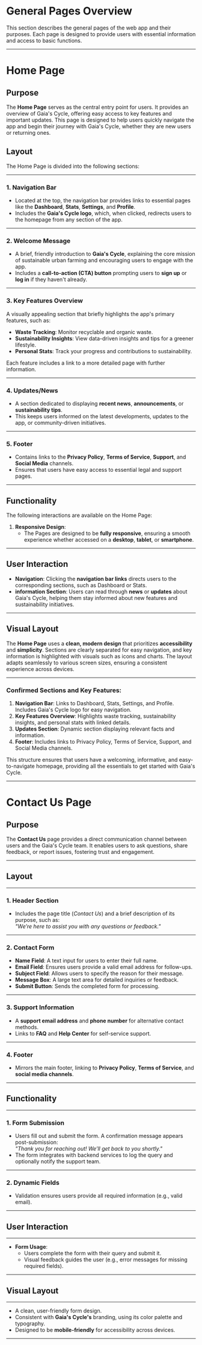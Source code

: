 # General Pages Overview

This section describes the general pages of the web app and their purposes. Each page is designed to provide users with essential information and access to basic functions.

---

# Home Page

## Purpose

The **Home Page** serves as the central entry point for users. It provides an overview of Gaia's Cycle, offering easy access to key features and important updates. This page is designed to help users quickly navigate the app and begin their journey with Gaia's Cycle, whether they are new users or returning ones.

## Layout

The Home Page is divided into the following sections:

---

### 1. **Navigation Bar**

- Located at the top, the navigation bar provides links to essential pages like the **Dashboard**, **Stats**, **Settings**, and **Profile**.
- Includes the **Gaia's Cycle logo**, which, when clicked, redirects users to the homepage from any section of the app.

---

### 2. **Welcome Message**

- A brief, friendly introduction to **Gaia's Cycle**, explaining the core mission of sustainable urban farming and encouraging users to engage with the app.
- Includes a **call-to-action (CTA) button** prompting users to **sign up** or **log in** if they haven't already.

---

### 3. **Key Features Overview**

A visually appealing section that briefly highlights the app's primary features, such as:

- **Waste Tracking**: Monitor recyclable and organic waste.
- **Sustainability Insights**: View data-driven insights and tips for a greener lifestyle.
- **Personal Stats**: Track your progress and contributions to sustainability.

Each feature includes a link to a more detailed page with further information.

---

### 4. **Updates/News**

- A section dedicated to displaying **recent news**, **announcements**, or **sustainability tips**.
- This keeps users informed on the latest developments, updates to the app, or community-driven initiatives.

---

### 5. **Footer**

- Contains links to the **Privacy Policy**, **Terms of Service**, **Support**, and **Social Media** channels.
- Ensures that users have easy access to essential legal and support pages.
---
## Functionality

The following interactions are available on the Home Page:
<!--
1. **Sign Up / Login**:
   - New users can **sign up** directly from the homepage, while existing users can **log in** using a prominent button. Once logged in, users gain access to personalized features like stats tracking, dashboard, and settings.

2. **Quick Access to Features**:
   - Users can click on any of the **feature links** (e.g., Stats, Dashboard, etc.) to be directed to relevant pages where they can perform tasks and view detailed data.

3. **Announcements**:
   - The **Updates/News** section allows the admin or the app to post important messages. This section is **dynamic** and can change based on new updates or user engagement campaigns.
-->
1. **Responsive Design**:
   - The Pages are designed to be **fully responsive**, ensuring a smooth experience whether accessed on a **desktop**, **tablet**, or **smartphone**.

---

## User Interaction

- **Navigation**: Clicking the **navigation bar links** directs users to the corresponding sections, such as Dashboard or Stats.
- **information Section**: Users can read through **news** or **updates** about Gaia's Cycle, helping them stay informed about new features and sustainability initiatives.

---

## Visual Layout

The **Home Page** uses a **clean, modern design** that prioritizes **accessibility** and **simplicity**. Sections are clearly separated for easy navigation, and key information is highlighted with visuals such as icons and charts. The layout adapts seamlessly to various screen sizes, ensuring a consistent experience across devices.

---

### Confirmed Sections and Key Features:

1. **Navigation Bar**: Links to Dashboard, Stats, Settings, and Profile. Includes Gaia's Cycle logo for easy navigation.
2. **Key Features Overview**: Highlights waste tracking, sustainability insights, and personal stats with linked details.
3. **Updates Section**: Dynamic section displaying relevant facts and information.
4. **Footer**: Includes links to Privacy Policy, Terms of Service, Support, and Social Media channels.

This structure ensures that users have a welcoming, informative, and easy-to-navigate homepage, providing all the essentials to get started with Gaia's Cycle.

---

# Contact Us Page

## Purpose

The **Contact Us** page provides a direct communication channel between users and the Gaia's Cycle team. It enables users to ask questions, share feedback, or report issues, fostering trust and engagement.

---
## Layout

---

### 1. **Header Section**

- Includes the page title (*Contact Us*) and a brief description of its purpose, such as:  
  *"We’re here to assist you with any questions or feedback."*

---

### 2. **Contact Form**

- **Name Field**: A text input for users to enter their full name.
- **Email Field**: Ensures users provide a valid email address for follow-ups.
- **Subject Field**: Allows users to specify the reason for their message.
- **Message Box**: A large text area for detailed inquiries or feedback.
- **Submit Button**: Sends the completed form for processing.

---

### 3. **Support Information**

- A **support email address** and **phone number** for alternative contact methods.
- Links to **FAQ** and **Help Center** for self-service support.

---

### 4. **Footer**

- Mirrors the main footer, linking to **Privacy Policy**, **Terms of Service**, and **social media channels**.

---

## Functionality

---

### 1. **Form Submission**

- Users fill out and submit the form. A confirmation message appears post-submission:  
  *"Thank you for reaching out! We’ll get back to you shortly."*
- The form integrates with backend services to log the query and optionally notify the support team.

---

### 2. **Dynamic Fields**

- Validation ensures users provide all required information (e.g., valid email).

---

## User Interaction

---

- **Form Usage**:
    - Users complete the form with their query and submit it.
    - Visual feedback guides the user (e.g., error messages for missing required fields).

---

## Visual Layout

---

- A clean, user-friendly form design.
- Consistent with **Gaia's Cycle's** branding, using its color palette and typography.
- Designed to be **mobile-friendly** for accessibility across devices.

---

<!--
## Layout

1. **Header Section**:
   - Includes the title (*FAQ*) and a brief introduction, such as *"Find answers to common questions about Gaia's Cycle. If you need further assistance, feel free to contact us."*

2. **Search Bar** (Optional):
   - A field allowing users to search for specific keywords or topics within the FAQs.

3. **Categories Section**:
   - FAQs are grouped into categories for better organization. Examples include:
     - **Getting Started**: Questions about signing up, logging in, and setting up a profile.
     - **Features**: Queries related to waste tracking, stats, or sustainability tips.
     - **Account Management**: How to reset passwords, update details, or delete accounts.
     - **Technical Issues**: Common troubleshooting steps for app-related problems.

4. **Questions and Answers**:
   - Each question is listed under its respective category, with answers displayed beneath or revealed on click (expand/collapse functionality).

5. **Footer Section**:
   - Includes a link to the **Contact Us** page for unresolved queries.

---

## Functionality

1. **Interactive Search**:
   - Allows users to type in keywords and dynamically filter questions.

2. **Expand/Collapse**:
   - Questions can be clicked to expand and reveal the answer, keeping the page clean and organized.

3. **Dynamic Updates**:
   - Admins can add, edit, or remove FAQs based on user feedback and recurring inquiries.

---
-->
<!--
## Sample Categories and Questions

### **Getting Started**
- **How do I create an account?**
  - Go to the homepage and click "Sign Up." Fill in the required details and verify your email address.
- **What should I do if I forget my password?**
  - Click "Forgot Password" on the login page, enter your registered email, and follow the instructions.

### **Features**
- **How does waste tracking work?**
  - Input your daily waste data in the app, and it calculates insights based on your habits.
- **Can I customize sustainability tips?**
  - Yes, go to the settings page and choose topics of interest for personalized tips.

### **Account Management**
- **How do I update my email address?**
  - Navigate to the profile settings and edit your email under "Contact Information."
- **How can I delete my account?**
  - Contact support through the "Contact Us" page to request account deletion.

### **Technical Issues**
- **The app isn’t loading; what should I do?**
  - Ensure your internet connection is stable. If the issue persists, clear your app cache or restart your device.
- **I found a bug. How can I report it?**
  - Use the "Contact Us" page to describe the issue, including screenshots if possible.

---

## Visual Layout

The FAQ page uses a **clean, minimalist design** for easy readability:
- **Categories** are listed in bold headers.
- **Questions** are displayed as clickable rows for expand/collapse functionality.
- A **search bar** at the top provides quick access to specific topics.

---

-->

<!-- 
Include:
1. Details of homepage design.
2. Functionalities like navigation and map view.
3. Notes on responsive design.
-->

